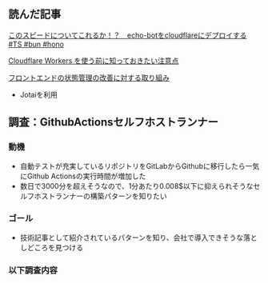 ## 読んだ記事
[このスピードについてこれるか！？　echo-botをcloudflareにデプロイする #TS #bun #hono](https://qiita.com/watanabe-tsubasa/items/24da39d2b38d348270e9)

[Cloudflare Workers を使う前に知っておきたい注意点](https://zenn.dev/catnose99/articles/d1d16e11e7c6d0)

[フロントエンドの状態管理の改善に対する取り組み](https://zenn.dev/qubena/articles/a77e52b9668440)
- Jotaiを利用

## 調査：GithubActionsセルフホストランナー
### 動機
- 自動テストが充実しているリポジトリをGitLabからGithubに移行したら一気にGithub Actionsの実行時間が増加した
- 数日で3000分を超えそうなので、1分あたり0.008$以下に抑えられそうなセルフホストランナーの構築パターンを知りたい
### ゴール
- 技術記事として紹介されているパターンを知り、会社で導入できそうな落としどころを見つける
### 以下調査内容
